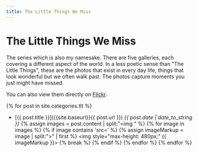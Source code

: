 ```yaml
---
title: The Little Things We Miss
---
```


# The Little Things We Miss

The series which is also my namesake. There are five galleries, each covering a different aspect of the world. In a less poetic sense than "The Little Things", these are the photos that exist in every day life, things that look wonderful but we often walk past. The photos capture moments you just might have missed. 

You can also view them directly on [Flickr](https://www.flickr.com/photos/thelittlethingswemiss/collections/72157682809997653/).

{% for post in site.categories.tlt %}
* [{{ post.title }}]({{site.baseurl}}{{ post.url }}) *{{ post.date | date_to_string }}*
{% assign images = post.content | split:"<img " %}
{% for image in images %}
  {% if image contains 'src=' %}
    {% assign imageMarkup = image | split:">" | first %}
    <img style="max-height: 480px;" {{ imageMarkup }}>
    {% break %}
  {% endif %}
{% endfor %}
{% endfor %}